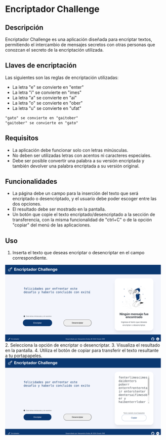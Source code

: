 
# Encriptador Challenge

## Descripción
Encriptador Challenge es una aplicación diseñada para encriptar textos, permitiendo el intercambio de mensajes secretos con otras personas que conozcan el secreto de la encriptación utilizada.

## Llaves de encriptación
Las siguientes son las reglas de encriptación utilizadas:

- La letra "e" se convierte en "enter"
- La letra "i" se convierte en "imes"
- La letra "a" se convierte en "ai"
- La letra "o" se convierte en "ober"
- La letra "u" se convierte en "ufat"

```
"gato" se convierte en "gaitober"
"gaitober" se convierte en "gato"
```

## Requisitos
- La aplicación debe funcionar solo con letras minúsculas.
- No deben ser utilizadas letras con acentos ni caracteres especiales.
- Debe ser posible convertir una palabra a su versión encriptada y también devolver una palabra encriptada a su versión original.


## Funcionalidades
- La página debe un campo para la inserción del texto que será encriptado o desencriptado, y el usuario debe poder escoger entre las dos opciones.
- El resultado debe ser mostrado en la pantalla.
- Un botón que copie el texto encriptado/desencriptado a la sección de transferencia, con la misma funcionalidad de "ctrl+C" o de la opción "copiar" del menú de las aplicaciones.

## Uso
1. Inserta el texto que deseas encriptar o desencriptar en el campo correspondiente.
<img alt="Imagen de el encriptador web" src="./assets/step1.png">
2. Selecciona la opción de encriptar o desencriptar.
3. Visualiza el resultado en la pantalla.
4. Utiliza el botón de copiar para transferir el texto resultante a tu portapapeles.
<img alt="Imagen de el encriptador web" src="./assets/step2.png">

